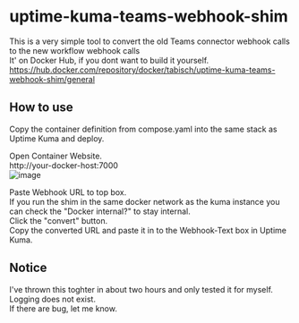 # uptime-kuma-teams-webhook-shim
This is a very simple tool to convert the old Teams connector webhook calls to the new workflow webhook calls \
It' on Docker Hub, if you dont want to build it yourself. \
https://hub.docker.com/repository/docker/tabisch/uptime-kuma-teams-webhook-shim/general

## How to use
Copy the container definition from compose.yaml into the same stack as Uptime Kuma and deploy. 

Open Container Website.\
http://your-docker-host:7000 \
![image](https://github.com/user-attachments/assets/6a73881d-eb6b-43d1-b3ad-042588f7ad31)

Paste Webhook URL to top box. \
If you run the shim in the same docker network as the kuma instance you can check the "Docker internal?" to stay internal. \
Click the "convert" button.\
Copy the converted URL and paste it in to the Webhook-Text box in Uptime Kuma.

## Notice
I've thrown this toghter in about two hours and only tested it for myself. \
Logging does not exist. \
If there are bug, let me know.
